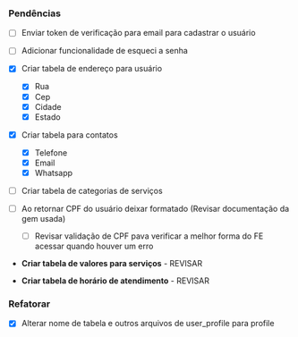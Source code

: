 ### Pendências

  - [ ] Enviar token de verificação para email para cadastrar o usuário
  - [ ] Adicionar funcionalidade de esqueci a senha

  - [x] Criar tabela de endereço para usuário
    - [x] Rua
    - [x] Cep
    - [x] Cidade
    - [x] Estado
  
  - [x] Criar tabela para contatos
    - [x] Telefone
    - [x] Email
    - [x] Whatsapp

  - [ ] Criar tabela de categorias de serviços

  - [ ] Ao retornar CPF do usuário deixar formatado (Revisar documentação da gem usada)
    - [ ] Revisar validação de CPF pava verificar a melhor forma do FE acessar quando houver um erro

  - **Criar tabela de valores para serviços** - REVISAR

  - **Criar tabela de horário de atendimento** - REVISAR

### Refatorar

  - [x] Alterar nome de tabela e outros arquivos de user_profile para profile